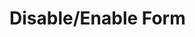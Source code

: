 <script setup>
import App from '../../../examples/disable-enable-form/App.vue';
</script>

# Disable/Enable Form

<App/>